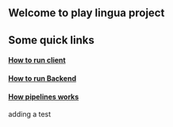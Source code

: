 ## Welcome to play lingua project

## Some quick links

#### [How to run client](./client)

#### [How to run Backend](./server)

#### [How pipelines works](./.github/workflows)

adding a test
